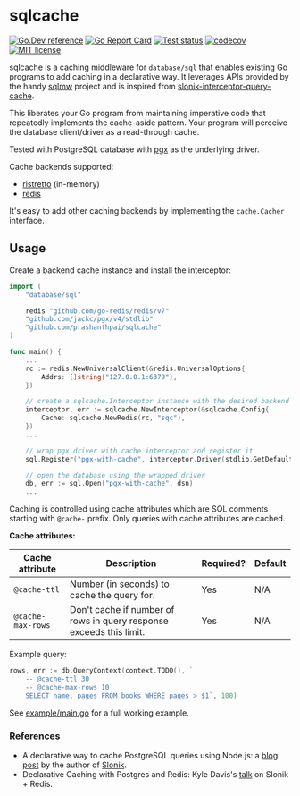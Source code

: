 # sqlcache

[![Go.Dev reference](https://img.shields.io/badge/go.dev-reference-blue?logo=go)](https://pkg.go.dev/github.com/prashanthpai/sqlcache?tab=doc)
[![Go Report Card](https://goreportcard.com/badge/github.com/prashanthpai/sqlcache?clear_cache=1)](https://goreportcard.com/report/github.com/prashanthpai/sqlcache)
[![Test status](https://github.com/prashanthpai/sqlcache/workflows/test/badge.svg?branch=master "test status")](https://github.com/prashanthpai/sqlcache/actions)
[![codecov](https://codecov.io/gh/prashanthpai/sqlcache/branch/master/graph/badge.svg)](https://codecov.io/gh/prashanthpai/sqlcache)
[![MIT license](https://img.shields.io/badge/license-MIT-brightgreen.svg)](https://opensource.org/licenses/MIT)

sqlcache is a caching middleware for `database/sql`
that enables existing Go programs to add caching in a declarative way.
It leverages APIs provided by the handy [sqlmw](https://github.com/ngrok/sqlmw)
project and is inspired from [slonik-interceptor-query-cache](https://github.com/gajus/slonik-interceptor-query-cache).

This liberates your Go program from maintaining imperative code that
repeatedly implements the cache-aside pattern. Your program will perceive
the database client/driver as a read-through cache.

Tested with PostgreSQL database with [pgx](https://github.com/jackc/pgx/tree/master/stdlib)
as the underlying driver.

Cache backends supported:

* [ristretto](https://github.com/dgraph-io/ristretto) (in-memory)
* [redis](https://github.com/go-redis/redis)

It's easy to add other caching backends by implementing the `cache.Cacher`
interface.

## Usage

Create a backend cache instance and install the interceptor:

```go
import (
	"database/sql"

	redis "github.com/go-redis/redis/v7"
	"github.com/jackc/pgx/v4/stdlib"
	"github.com/prashanthpai/sqlcache"
)

func main() {
	...
	rc := redis.NewUniversalClient(&redis.UniversalOptions{
		Addrs: []string{"127.0.0.1:6379"},
	})

	// create a sqlcache.Interceptor instance with the desired backend
	interceptor, err := sqlcache.NewInterceptor(&sqlcache.Config{
		Cache: sqlcache.NewRedis(rc, "sqc"),
	})
	...

	// wrap pgx driver with cache interceptor and register it
	sql.Register("pgx-with-cache", interceptor.Driver(stdlib.GetDefaultDriver()))

	// open the database using the wrapped driver
	db, err := sql.Open("pgx-with-cache", dsn)
	...
```

Caching is controlled using cache attributes which are SQL comments starting
with `@cache-` prefix. Only queries with cache attributes are cached.

**Cache attributes:**

|Cache attribute|Description|Required?|Default|
|---|---|---|---|
|`@cache-ttl`|Number (in seconds) to cache the query for.|Yes|N/A|
|`@cache-max-rows`|Don't cache if number of rows in query response exceeds this limit.|Yes|N/A|

Example query:

```go
rows, err := db.QueryContext(context.TODO(), `
	-- @cache-ttl 30
	-- @cache-max-rows 10
	SELECT name, pages FROM books WHERE pages > $1`, 100)
```

See [example/main.go](example/main.go) for a full working example.

### References

* A declarative way to cache PostgreSQL queries using Node.js: a [blog post](https://dev.to/gajus/a-declarative-way-to-cache-postgresql-queries-using-node-js-4fbo) by the author of [Slonik](https://github.com/gajus/slonik).
* Declarative Caching with Postgres and Redis: Kyle Davis's [talk](https://youtu.be/IID2LQVztIM?t=1170) on Slonik + Redis.

